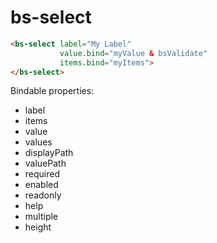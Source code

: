# bs-select

```html
<bs-select label="My Label"
           value.bind="myValue & bsValidate"
           items.bind="myItems">
</bs-select>
```

Bindable properties:

- label
- items
- value
- values
- displayPath
- valuePath
- required
- enabled
- readonly
- help
- multiple
- height